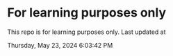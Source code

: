 # For learning purposes only
This repo is for learning purposes only.
Last updated at

Thursday, May 23, 2024 6:03:42 PM

